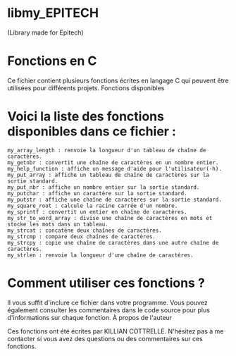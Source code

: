 # libmy_EPITECH
(Library made for Epitech)

# Fonctions en C

Ce fichier contient plusieurs fonctions écrites en langage C qui peuvent être utilisées pour différents projets.
Fonctions disponibles

# Voici la liste des fonctions disponibles dans ce fichier :

    my_array_length : renvoie la longueur d'un tableau de chaîne de caractères.
    my_getnbr : convertit une chaîne de caractères en un nombre entier.
    my_help_function : affiche un message d'aide pour l'utilisateur(-h).
    my_put_array : affiche un tableau de chaîne de caractères sur la sortie standard.
    my_put_nbr : affiche un nombre entier sur la sortie standard.
    my_putchar : affiche un caractère sur la sortie standard.
    my_putstr : affiche une chaîne de caractères sur la sortie standard.
    my_square_root : calcule la racine carrée d'un nombre.
    my_sprintf : convertit un entier en chaîne de caractères.
    my_str_to_word_array : divise une chaîne de caractères en mots et stocke les mots dans un tableau.
    my_strcat : concatène deux chaînes de caractères.
    my_strcmp : compare deux chaînes de caractères.
    my_strcpy : copie une chaîne de caractères dans une autre chaîne de caractères.
    my_strlen : renvoie la longueur d'une chaîne de caractères.

# Comment utiliser ces fonctions ?

Il vous suffit d'inclure ce fichier dans votre programme. Vous pouvez également consulter les commentaires dans le code source pour plus d'informations sur chaque fonction.
À propos de l'auteur

Ces fonctions ont été écrites par KILLIAN COTTRELLE. N'hésitez pas à me contacter si vous avez des questions ou des commentaires sur ces fonctions.